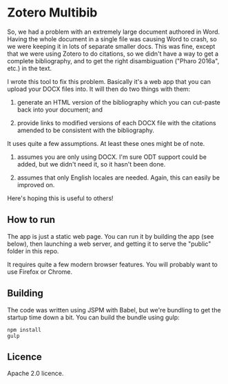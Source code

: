 # Zotero Multibib

So, we had a problem with an extremely large document authored in
Word.  Having the whole document in a single file was causing Word to
crash, so we were keeping it in lots of separate smaller docs.  This
was fine, except that we were using Zotero to do citations, so we
didn't have a way to get a complete bibliography, and to get the right
disambiguation ("Pharo 2016a", etc.) in the text.

I wrote this tool to fix this problem.  Basically it's a web app that
you can upload your DOCX files into.  It will then do two things with
them:

1. generate an HTML version of the bibliography which you can
   cut-paste back into your document; and

2. provide links to modified versions of each DOCX file with the
   citations amended to be consistent with the bibliography.

It uses quite a few assumptions.  At least these ones might be of
note.

1. assumes you are only using DOCX.  I'm sure ODT support could be
   added, but we didn't need it, so it hasn't been done.

2. assumes that only English locales are needed.  Again, this can
   easily be improved on.

Here's hoping this is useful to others!


## How to run

The app is just a static web page.  You can run it by building the app
(see below), then launching a web server, and getting it to
serve the "public" folder in this repo.

It requires quite a few modern browser features.  You will probably
want to use Firefox or Chrome.


## Building

The code was written using JSPM with Babel, but we're bundling to get
the startup time down a bit.  You can build the bundle using gulp:

~~~
npm install
gulp
~~~


## Licence

Apache 2.0 licence.
